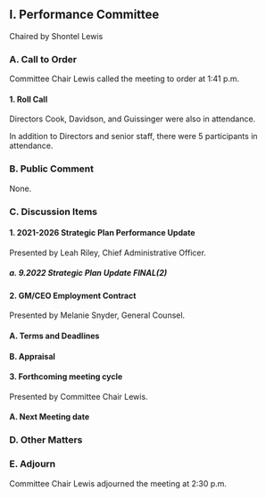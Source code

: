 ## I. Performance Committee

Chaired by Shontel Lewis

### A. Call to Order

Committee Chair Lewis called the meeting to order at 1:41 p.m.

#### 1. Roll Call

Directors Cook, Davidson, and Guissinger were also in attendance.

In addition to Directors and senior staff, there were 5 participants in attendance.

### B. Public Comment

None.

### C. Discussion Items

#### 1. 2021-2026 Strategic Plan Performance Update

Presented by Leah Riley, Chief Administrative Officer.

##### a. 9.2022 Strategic Plan Update FINAL(2)

#### 2. GM/CEO Employment Contract

Presented by Melanie Snyder, General Counsel.

#### A. Terms and Deadlines

#### B. Appraisal

#### 3. Forthcoming meeting cycle

Presented by Committee Chair Lewis.

#### A. Next Meeting date

### D. Other Matters

### E. Adjourn

Committee Chair Lewis adjourned the meeting at 2:30 p.m.